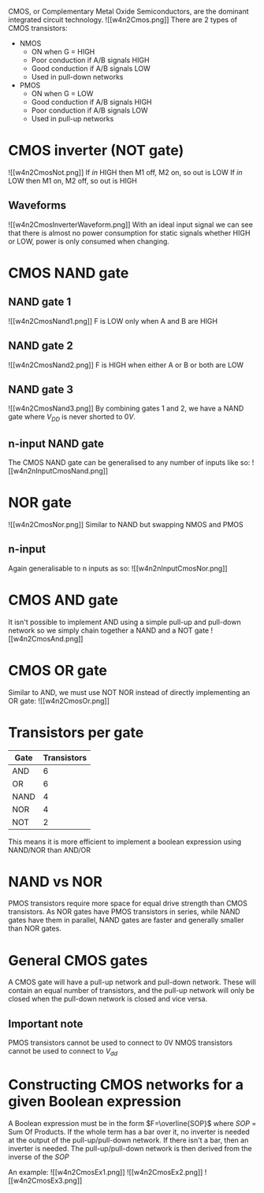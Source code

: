 CMOS, or Complementary Metal Oxide Semiconductors, are the dominant integrated circuit technology. 
![[w4n2Cmos.png]]
There are 2 types of CMOS transistors:
- NMOS
	- ON when G = HIGH
	- Poor conduction if A/B signals HIGH
	- Good conduction if A/B signals LOW
	- Used in pull-down networks
- PMOS
	- ON when G = LOW
	- Good conduction if A/B signals HIGH
	- Poor conduction if A/B signals LOW
	- Used in pull-up networks

# CMOS inverter (NOT gate)
![[w4n2CmosNot.png]]
If $in$ HIGH then M1 off, M2 on, so out is LOW
If $in$ LOW then M1 on, M2 off, so out is HIGH

## Waveforms
![[w4n2CmosInverterWaveform.png]]
With an ideal input signal we can see that there is almost no power consumption for static signals whether HIGH or LOW, power is only consumed when changing.

# CMOS NAND gate
## NAND gate 1
![[w4n2CmosNand1.png]]
F is LOW only when A and B are HIGH

## NAND gate 2
![[w4n2CmosNand2.png]]
F is HIGH when either A or B or both are LOW

## NAND gate 3
![[w4n2CmosNand3.png]]
By combining gates 1 and 2, we have a NAND gate where $V_{DD}$ is never shorted to $0V$.

## n-input NAND gate
The CMOS NAND gate can be generalised to any number of inputs like so:
![[w4n2nInputCmosNand.png]]

# NOR gate
![[w4n2CmosNor.png]]
Similar to NAND but swapping NMOS and PMOS

## n-input
Again generalisable to n inputs as so:
![[w4n2nInputCmosNor.png]]

# CMOS AND gate
It isn't possible to implement AND using a simple pull-up and pull-down network so we simply chain together a NAND and a NOT gate
![[w4n2CmosAnd.png]]

# CMOS OR gate
Similar to AND, we must use NOT NOR instead of directly implementing an OR gate:
![[w4n2CmosOr.png]]

# Transistors per gate
| Gate | Transistors |
| ---- | ----------- |
| AND  | 6           |
| OR   | 6           |
| NAND | 4           |
| NOR  | 4           |
| NOT  | 2            |

This means it is more efficient to implement a boolean expression using NAND/NOR than AND/OR

# NAND vs NOR
PMOS transistors require more space for equal drive strength than CMOS transistors.
As NOR gates have PMOS transistors in series, while NAND gates have them in parallel, NAND gates are faster and generally smaller than NOR gates.

# General CMOS gates
A CMOS gate will have a pull-up network and pull-down network. These will contain an equal number of transistors, and the pull-up network will only be closed when the pull-down network is closed and vice versa.

## Important note
PMOS transistors cannot be used to connect to 0V
NMOS transistors cannot be used to connect to $V_{dd}$

# Constructing CMOS networks for a given Boolean expression
A Boolean expression must be in the form $F=\overline{SOP}$ where $SOP$ = Sum Of Products.
If the whole term has a bar over it, no inverter is needed at the output of the pull-up/pull-down network. If there isn't a bar, then an inverter is needed.
The pull-up/pull-down network is then derived from the inverse of the $SOP$

An example:
![[w4n2CmosEx1.png]]
![[w4n2CmosEx2.png]]
![[w4n2CmosEx3.png]]